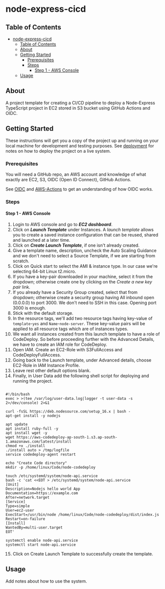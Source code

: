 # node-express-cicd

## Table of Contents

- [node-express-cicd](#node-express-cicd)
	- [Table of Contents](#table-of-contents)
	- [About ](#about-)
	- [Getting Started ](#getting-started-)
		- [Prerequisites](#prerequisites)
		- [Steps ](#steps-)
			- [Step 1 - AWS Console](#step-1---aws-console)
	- [Usage ](#usage-)

## About <a name = "about"></a>

A project template for creating a CI/CD pipeline to deploy a Node-Express TypeScript project in EC2 stored in S3 bucket using GitHub Actions and OIDC.

## Getting Started <a name = "getting_started"></a>

These instructions will get you a copy of the project up and running on your local machine for development and testing purposes. See [deployment](#deployment) for notes on how to deploy the project on a live system.

### Prerequisites

You will need a GitHub repo, an AWS account and knowledge of what exactly are EC2, S3, OIDC (Open ID Connect), GitHub Actions.

See [OIDC](https://docs.github.com/en/actions/deployment/security-hardening-your-deployments/configuring-openid-connect-in-amazon-web-services) and [AWS-Actions](https://github.com/aws-actions/configure-aws-credentials) to get an understanding of how OIDC works.

### Steps <a name = "steps"></a>

#### Step 1 - AWS Console

1. Login to AWS console and go to **_EC2 dashboard_**.
2. Click on **_Launch Template_** under Instances. A _launch template_ allows you to create a saved instance configuration that can be reused, shared and launched at a later time.
3. Click on **_Create Launch Template_**, if one isn't already created.
4. Give a template name, description, uncheck the Auto Scaling Guidance and we don't need to select a Source Template, if we are starting from scratch.
5. Click on Quick start to select the AMI & instance type. In our case we're selecting 64-bit Linux t2.micro.
6. If you have a key-pair downloaded in your machine, select it from the dropdown; otherwise create one by clicking on the _Create a new key pair_ link.
7. If you already have a Security Group created, select that from dropdown; otherwise create a security group having All inbound open (0.0.0.0) to port 3000. We don't need to SSH in this case. Opening port 3000 is enough.
8. Stick with the default storage.
9. In the resource tags, we'll add two resource tags having key-value of `template`-`yes` and `Name`-`node-server`. These key-value pairs will be applied to all resource tags which are of instances types.
10. We want all instances created from this launch template to have a role of CodeDeploy. So before proceeding further with the Advanced Details, we have to create an IAM role for CodeDeploy.
11. Open IAM. Create an EC2-Role with S3FullAccess and CodeDeployFullAccess.
12. Going back to the Launch template, under Advanced details, choose EC2-Role in IAM Instance Profile.
13. Leave rest other default options blank.
14. Finally, in User Data add the following shell script for deploying and running the project.

```shell

#!/bin/bash
exec > >(tee /var/log/user-data.log|logger -t user-data -s 2>/dev/console) 2>&1

curl -fsSL https://deb.nodesource.com/setup_16.x | bash -
apt-get install -y nodejs

apt update
apt install ruby-full -y
apt install wget -y
wget https://aws-codedeploy-ap-south-1.s3.ap-south-1.amazonaws.com/latest/install
chmod +x ./install
./install auto > /tmp/logfile
service codedeploy-agent restart

echo "Create Code directory"
mkdir -p /home/linux/Code/node-codedeploy

touch /etc/systemd/system/node-api.service
bash -c 'cat <<EOT > /etc/systemd/system/node-api.service
[Unit]
Description=Nodejs hello world App
Documentation=https://example.com
After=network.target
[Service]
Type=simple
User=ec2-user
ExecStart=/usr/bin/node /home/linux/Code/node-codedeploy/dist/index.js
Restart=on-failure
[Install]
WantedBy=multi-user.target
EOT'

systemctl enable node-api.service
systemctl start node-api.service
```

15. Click on Create Launch Template to successfully create the template.

## Usage <a name = "usage"></a>

Add notes about how to use the system.

